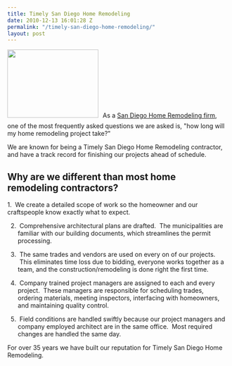 ```yaml
---
title: Timely San Diego Home Remodeling
date: 2010-12-13 16:01:28 Z
permalink: "/timely-san-diego-home-remodeling/"
layout: post
---
```


<a href="http://murraylampert.com/wp-content/uploads/2010/12/imagesCAKQGFC5.jpg"><img class="size-full wp-image-675 alignleft" style="margin-bottom: 10px; margin-right: 10px;" title="imagesCAKQGFC5" src="http://murraylampert.com/wp-content/uploads/2010/12/imagesCAKQGFC5.jpg" alt="" width="207" height="155" /></a>As a <a href="http://www.murraylampert.com/remodel/">San Diego Home Remodeling firm</a>, one of the most frequently asked questions we are asked is, "how long will my home remodeling project take?"

We are known for being a Timely San Diego Home Remodeling contractor, and have a track record for finishing our projects ahead of schedule.
<h2>Why are we different than most home remodeling contractors?</h2>
1.  We create a detailed scope of work so the homeowner and our craftspeople know exactly what to expect.

2.  Comprehensive architectural plans are drafted.  The municipalities are familiar with our building documents, which streamlines the permit processing.

3.  The same trades and vendors are used on every on of our projects.  This eliminates time loss due to bidding, everyone works together as a team, and the construction/remodeling is done right the first time.

4.  Company trained project managers are assigned to each and every project.  These managers are responsible for scheduling trades, ordering materials, meeting inspectors, interfacing with homeowners, and maintaining quality control.

5.  Field conditions are handled swiftly because our project managers and company employed architect are in the same office.  Most required changes are handled the same day.

For over 35 years we have built our reputation for Timely San Diego Home Remodeling.
